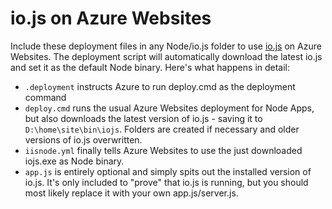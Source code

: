 # io.js on Azure Websites
Include these deployment files in any Node/io.js folder to use [io.js](https://iojs.org/) on Azure Websites. The deployment script will automatically download the latest io.js and set it as the default Node binary. Here's what happens in detail:

- `.deployment` instructs Azure to run deploy.cmd as the deployment command
- `deploy.cmd` runs the usual Azure Websites deployment for Node Apps, but also downloads the latest version of io.js - saving it to `D:\home\site\bin\iojs`. Folders are created if necessary and older versions of io.js overwritten.
- `iisnode.yml` finally tells Azure Websites to use the just downloaded iojs.exe as Node binary.
- `app.js` is entirely optional and simply spits out the installed version of io.js. It's only included to "prove" that io.js is running, but you should most likely replace it with your own app.js/server.js.
